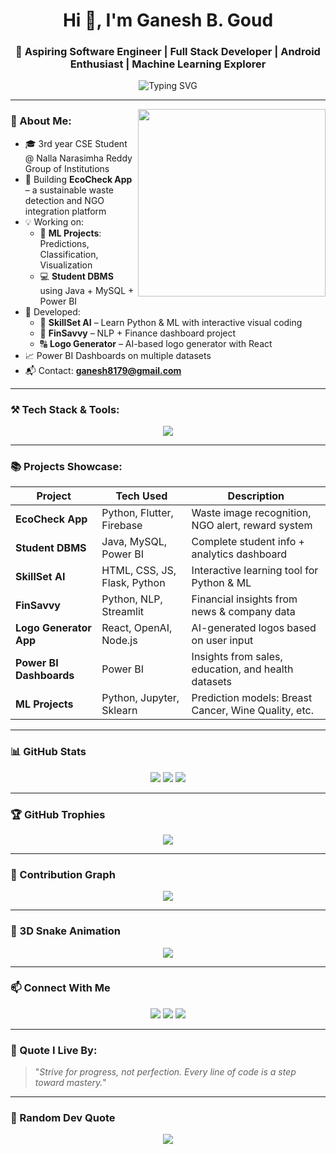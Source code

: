 <!-- Professional GitHub Profile README for Ganesh B. Goud -->

<h1 align="center">Hi 👋, I'm Ganesh B. Goud</h1>
<h3 align="center">🚀 Aspiring Software Engineer | Full Stack Developer | Android Enthusiast | Machine Learning Explorer</h3>

<div align="center">
  <img src="https://readme-typing-svg.demolab.com?font=Fira+Code&duration=3000&pause=1000&color=00FFFF&center=true&vCenter=true&width=435&lines=Currently+Building+EcoCheck+%26+ML+Projects;Full+Stack+Developer;Power+BI+%7C+ML+%7C+Java+%7C+MySQL;Always+Evolving+%7C+Open+Source+Contributor" alt="Typing SVG" />
</div>

---

<img align="right" src="https://i.pinimg.com/originals/8b/0d/5a/8b0d5a07d4d4a2b56a6e41a389b2db2b.gif" width="300"/>

### 🧠 About Me:
- 🎓 3rd year CSE Student @ Nalla Narasimha Reddy Group of Institutions
- 🔨 Building **EcoCheck App** – a sustainable waste detection and NGO integration platform  
- 💡 Working on:
  - 🧠 **ML Projects**: Predictions, Classification, Visualization
  - 💻 **Student DBMS** using Java + MySQL + Power BI
- 📲 Developed:
  - 🧼 **SkillSet AI** – Learn Python & ML with interactive visual coding
  - 🏦 **FinSavvy** – NLP + Finance dashboard project  
  - 🔠 **Logo Generator** – AI-based logo generator with React
- 📈 Power BI Dashboards on multiple datasets
- 📬 Contact: **[ganesh8179@gmail.com](mailto:ganesh8179@gmail.com)**

---

### ⚒️ Tech Stack & Tools:

<p align="center">
  <img src="https://skillicons.dev/icons?i=java,spring,flutter,dart,python,javascript,html,css,react,nodejs,mysql,mongodb,git,github,vscode,powerbi" />
</p>

---

### 📚 Projects Showcase:

| Project | Tech Used | Description |
|--------|-----------|-------------|
| **EcoCheck App** | Python, Flutter, Firebase | Waste image recognition, NGO alert, reward system |
| **Student DBMS** | Java, MySQL, Power BI | Complete student info + analytics dashboard |
| **SkillSet AI** | HTML, CSS, JS, Flask, Python | Interactive learning tool for Python & ML |
| **FinSavvy** | Python, NLP, Streamlit | Financial insights from news & company data |
| **Logo Generator App** | React, OpenAI, Node.js | AI-generated logos based on user input |
| **Power BI Dashboards** | Power BI | Insights from sales, education, and health datasets |
| **ML Projects** | Python, Jupyter, Sklearn | Prediction models: Breast Cancer, Wine Quality, etc. |

---

### 📊 GitHub Stats

<p align="center">
  <img src="https://github-readme-streak-stats.herokuapp.com/?user=ganesh8179&theme=radical&hide_border=true" />
  <img src="https://github-readme-stats.vercel.app/api?username=ganesh8179&show_icons=true&theme=tokyonight&hide_border=true" />
  <img src="https://github-readme-stats.vercel.app/api/top-langs/?username=ganesh8179&layout=compact&theme=dracula&hide_border=true" />
</p>

---

### 🏆 GitHub Trophies

<p align="center">
  <img src="https://github-profile-trophy.vercel.app/?username=ganesh8179&theme=onedark&no-frame=true&margin-w=10" />
</p>

---

### 🧩 Contribution Graph

<p align="center">
  <img src="https://github-readme-activity-graph.vercel.app/graph?username=ganesh8179&theme=rogue&hide_border=true" />
</p>

---

### 🐍 3D Snake Animation

<p align="center">
  <img src="https://github.com/ganesh8179/ganesh8179/blob/output/github-contribution-grid-snake.svg" />
</p>

---

### 📫 Connect With Me

<p align="center">
  <a href="https://linkedin.com/in/ganesh8179" target="_blank"><img src="https://img.shields.io/badge/LinkedIn-blue?style=for-the-badge&logo=linkedin" /></a>
  <a href="mailto:ganesh8179@gmail.com"><img src="https://img.shields.io/badge/Gmail-D14836?style=for-the-badge&logo=gmail&logoColor=white" /></a>
  <a href="https://twitter.com/ganesh8179" target="_blank"><img src="https://img.shields.io/badge/Twitter-1DA1F2?style=for-the-badge&logo=twitter" /></a>
</p>

---

### 💬 Quote I Live By:

> "_Strive for progress, not perfection. Every line of code is a step toward mastery._"

---

### 🔮 Random Dev Quote

<p align="center">
  <img src="https://quotes-github-readme.vercel.app/api?type=horizontal&theme=radical" />
</p>
